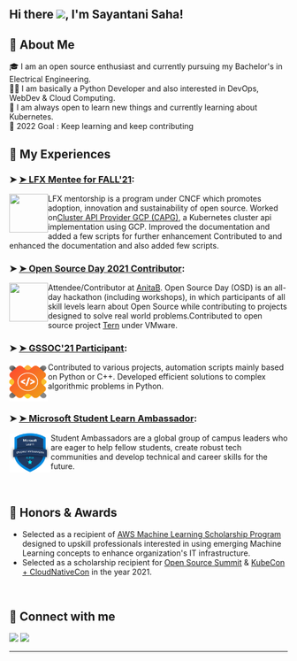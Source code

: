 ## Hi there <img src="https://github.com/TheDudeThatCode/TheDudeThatCode/blob/master/Assets/Hi.gif" width="29px">, I'm Sayantani Saha!

## 🚀 About Me

🎓 I am an open source enthusiast and currently pursuing my Bachelor's in Electrical Engineering.
<br>
👨‍💻 I am basically a Python Developer and also interested in DevOps, WebDev & Cloud Computing.
<br>
🤗 I am always open to learn new things and currently learning about Kubernetes.
<br>
🎯 2022 Goal : Keep learning and keep contributing
<br>

## 🙌 My Experiences 

### ➤ [➤ LFX Mentee for FALL'21](https://mentorship.lfx.linuxfoundation.org/project/9e7f18e3-68ee-44f8-ac74-55e802fce8e3): </br>
<IMG SRC="https://fellowship.mlh.io/favicon.ico" ALIGN="left" width="70" height="70" /> LFX mentorship is a program under CNCF which promotes adoption, innovation and sustainability of open source. Worked on[Cluster API Provider GCP (CAPG)](https://github.com/kubernetes-sigs/cluster-api-provider-gcp), a Kubernetes cluster api implementation using GCP. Improved the documentation and added a few scripts for further enhancement Contributed to  and enhanced the documentation and also added few scripts.

### ➤ [➤ Open Source Day 2021 Contributor](https://ghc.anitab.org/programs-and-awards/open-source-day/): </br>
<IMG SRC="https://4b7xbg26zfmr1aupi724hrym-wpengine.netdna-ssl.com/wp-content/uploads/2020/08/cropped-GHC_Logos_kjs12_onC-1-e1596554845308-192x192.png" ALIGN="left" width="70" height="70" />Attendee/Contributor at [AnitaB](https://anitab.org/). Open Source Day (OSD) is an all-day hackathon (including workshops), in which participants of all skill levels learn about Open Source while contributing to projects designed to solve real world problems.Contributed to open source project [Tern](https://github.com/tern-tools/tern) under VMware.

### ➤ [➤ GSSOC'21 Participant](https://gssoc.girlscript.tech/): </br>
<IMG SRC="https://github.com/VishwaGauravIn/Images/blob/main/gssoc_sq.png" ALIGN="left" width="70" height="70" /> Contributed to various projects, automation scripts mainly based on Python or C++. Developed efficient solutions to complex algorithmic problems in Python. </br></br>

### ➤ [➤ Microsoft Student Learn Ambassador](https://studentambassadors.microsoft.com/): </br>
<IMG SRC="https://github.com/VishwaGauravIn/Images/blob/main/microsoft_student_learn_ambassador.png" ALIGN="left" width="75" height="70" />  Student Ambassadors are a global group of campus leaders who are eager to help fellow students, create robust tech communities and develop technical and career skills for the future. </br></br>
<br>

## 🥇 Honors & Awards 
- Selected as a recipient of [AWS Machine Learning Scholarship Program](https://www.udacity.com/scholarships/aws-machine-learning-scholarship-program) designed to upskill professionals interested in using emerging Machine Learning concepts to enhance organization's IT infrastructure.
- Selected as a scholarship recipient for [Open Source Summit](https://events.linuxfoundation.org/open-source-summit-north-america/) & [KubeCon + CloudNativeCon](https://events.linuxfoundation.org/kubecon-cloudnativecon-north-america/) in the year 2021.
<br>

## 📌 Connect with me 
<a href="https://linkedin.com/in/sayantani-saha-47a55b1bb"><img src="https://img.shields.io/badge/linkedin-%230077B5.svg?style=for-the-badge&logo=linkedin&logoColor=white"></img></a>
<a href="https://ii.sayantani.ii@gmail.com"><img src="https://img.shields.io/badge/ii.sayantani.ii@gmail.com-D14836?style=for-the-badge&logo=gmail&logoColor=white"></img></a>

<hr/>

<!-- ## Languages and Tools 💻

[<img align="left" alt="python" width="28px" src="https://raw.githubusercontent.com/github/explore/80688e429a7d4ef2fca1e82350fe8e3517d3494d/topics/python/python.png" />](https://raw.githubusercontent.com/github/explore/80688e429a7d4ef2fca1e82350fe8e3517d3494d/topics/python/python.png)
[<img align="left" alt="cpp" width="28px" src="https://raw.githubusercontent.com/github/explore/80688e429a7d4ef2fca1e82350fe8e3517d3494d/topics/cpp/cpp.png" />](https://raw.githubusercontent.com/github/explore/80688e429a7d4ef2fca1e82350fe8e3517d3494d/topics/cpp/cpp.png)
[<img align="left" alt="docker" width="28px" src="https://raw.githubusercontent.com/github/explore/80688e429a7d4ef2fca1e82350fe8e3517d3494d/topics/docker/docker.png" />](https://raw.githubusercontent.com/github/explore/80688e429a7d4ef2fca1e82350fe8e3517d3494d/topics/docker/docker.png)
[<img align="left" alt="HTML5" width="28px" src="https://raw.githubusercontent.com/github/explore/80688e429a7d4ef2fca1e82350fe8e3517d3494d/topics/html/html.png" />](https://raw.githubusercontent.com/github/explore/80688e429a7d4ef2fca1e82350fe8e3517d3494d/topics/html/html.png)
[<img align="left" alt="CSS3" width="28px" src="https://raw.githubusercontent.com/github/explore/80688e429a7d4ef2fca1e82350fe8e3517d3494d/topics/css/css.png" />](https://raw.githubusercontent.com/github/explore/80688e429a7d4ef2fca1e82350fe8e3517d3494d/topics/css/css.png)
[<img align="left" alt="JS" width="28px" src="https://raw.githubusercontent.com/github/explore/80688e429a7d4ef2fca1e82350fe8e3517d3494d/topics/javascript/javascript.png" />](https://raw.githubusercontent.com/github/explore/80688e429a7d4ef2fca1e82350fe8e3517d3494d/topics/javascript/javascript.png)
[<img align="left" alt="Git" width="28px" src="https://raw.githubusercontent.com/github/explore/80688e429a7d4ef2fca1e82350fe8e3517d3494d/topics/git/git.png" />](https://raw.githubusercontent.com/github/explore/80688e429a7d4ef2fca1e82350fe8e3517d3494d/topics/git/git.png)
[<img align="left" alt="GitHub" width="28px" src="https://raw.githubusercontent.com/github/explore/78df643247d429f6cc873026c0622819ad797942/topics/github/github.png" />](https://raw.githubusercontent.com/github/explore/78df643247d429f6cc873026c0622819ad797942/topics/github/github.png)
 -->
